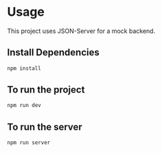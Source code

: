 # Usage

This project uses JSON-Server for a mock backend.

## Install Dependencies

```bash
npm install
```

## To run the project

```bash
npm run dev
```

## To run the server

```bash
npm run server
```
